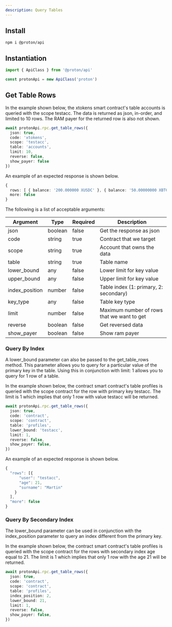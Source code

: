 ```yaml
---
description: Query Tables
---
```


## Install

```
npm i @proton/api
```

## Instantiation

```ts
import { ApiClass } from '@proton/api'

const protonApi = new ApiClass('proton')
```

## Get Table Rows

In the example shown below, the xtokens smart contract's table accounts is queried with the scope testacc. The data is returned as json, in-order, and limited to 10 rows. The RAM payer for the returned row is also not shown.

```ts
await protonApi.rpc.get_table_rows({
  json: true,
  code: 'xtokens',
  scope: 'testacc',
  table: 'accounts',
  limit: 10,
  reverse: false,
  show_payer: false
})
```

An example of an expected response is shown below.

```ts
{
  rows: [ { balance: '200.000000 XUSDC' }, { balance: '50.00000000 XBTC' } ],
  more: false
}
```

The following is a list of acceptable arguments:

| Argument          | Type      | Required | Description                                        |
| ----------------- | ------    | -------- | -------------------------------------------------- |
| json              | boolean   | false    | Get the response as json                           |
| code              | string    | true     | Contract that we target                            |
| scope             | string    | true     | Account that owns the data                         |
| table             | string    | true     | Table name                                         |
| lower_bound       | any       | false    | Lower limit for key value                          |
| upper_bound       | any       | false    | Upper limit for key value                          |
| index_position    | number    | false    | Table index (1: primary, 2: secondary)             |
| key_type          | any       | false    | Table key type                             |
| limit             | number    | false    | Maximum number of rows that we want to get         |
| reverse           | boolean   | false    | Get reversed data                                  |
| show_payer        | boolean   | false    | Show ram payer                                     |


### Query By Index

A lower_bound parameter can also be passed to the get_table_rows method. This parameter allows you to query for a particular value of the primary key in the table. Using this in conjunction with limit: 1 allows you to query for 1 row of a table.

In the example shown below, the contract smart contract's table profiles is queried with the scope contract for the row with primary key testacc. The limit is 1 which implies that only 1 row with value testacc will be returned.

```ts
await protonApi.rpc.get_table_rows({
  json: true,
  code: 'contract',
  scope: 'contract',
  table: 'profiles',
  lower_bound: 'testacc',
  limit: 1,
  reverse: false,
  show_payer: false,
})
```

An example of an expected response is shown below.

```ts
{
  "rows": [{
      "user": "testacc",
      "age": 21,
      "surname": "Martin"
    }
  ],
  "more": false
}
```

### Query By Secondary Index

The lower_bound parameter can be used in conjunction with the index_position parameter to query an index different from the primary key.

In the example shown below, the contract smart contract's table profiles is queried with the scope contract for the rows with secondary index age equal to 21. The limit is 1 which implies that only 1 row with the age 21 will be returned.

```ts
await protonApi.rpc.get_table_rows({
  json: true,
  code: 'contract',
  scope: 'contract',
  table: 'profiles',
  index_position: 2,
  lower_bound: 21,
  limit: 1,
  reverse: false,
  show_payer: false,
})
```

